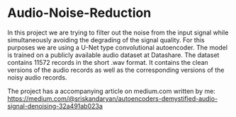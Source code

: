 # Audio-Noise-Reduction

In this project we are trying to filter out the noise from the input signal while simultaneously avoiding the degrading of the signal quality. For this purposes we are using a U-Net type convolutional autoencoder.
The model is trained on a publicly available audio dataset at Datashare. The dataset contains 11572 records in the short .wav format. It contains the clean versions of the audio records as well as the corresponding versions of the noisy audio records.

The project has a accompanying article on medium.com written by me: https://medium.com/@sriskandaryan/autoencoders-demystified-audio-signal-denoising-32a491ab023a
